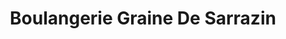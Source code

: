 ---
title: "Boulangerie Graine De Sarrazin"
url: /pont-pean/boulangerie-graine-de-sarrazin/
shop: Bäckerei
---
